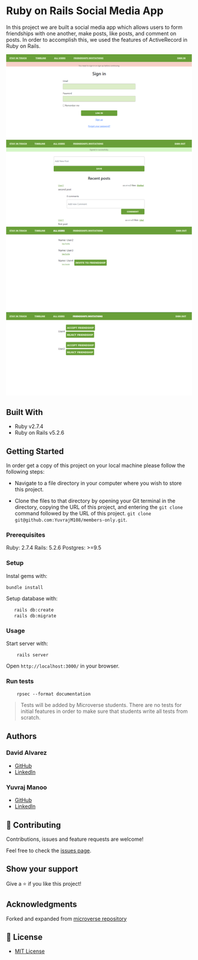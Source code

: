 # Ruby on Rails Social Media App

In this project we are built a social media app which allows users to form friendships with one another, make posts, like posts, and comment on posts. In order to accomplish this, we used the features of ActiveRecord in Ruby on Rails.

![Sign In Form](./docs/app-screenshot-1.png)
![Timeline](./docs/app-screenshot-2.png)
![Users Page](./docs/app-screenshot-3.png)
![Friendship Invitations](./docs/app-screenshot-4.png)

## Built With

- Ruby v2.7.4
- Ruby on Rails v5.2.6

## Getting Started

In order get a copy of this project on your local machine please follow the following steps:

- Navigate to a file directory in your computer where you wish to store this project.

- Clone the files to that directory by opening your Git terminal in the directory, copying the URL of this project, and entering the ```git clone``` command followed by the URL of this project. ```git clone git@github.com:YuvrajM108/members-only.git```.

### Prerequisites

Ruby: 2.7.4
Rails: 5.2.6
Postgres: >=9.5

### Setup

Instal gems with:

```
bundle install
```

Setup database with:

```
   rails db:create
   rails db:migrate
```

### Usage

Start server with:

```
    rails server
```

Open `http://localhost:3000/` in your browser.

### Run tests

```
    rpsec --format documentation
```

> Tests will be added by Microverse students. There are no tests for initial features in order to make sure that students write all tests from scratch.

## Authors

### David Alvarez
- [GitHub](https://github.com/petumazo/)
- [LinkedIn](https://www.linkedin.com/in/davidalvarezmazzo/)

### Yuvraj Manoo
- [GitHub](https://github.com/YuvrajM108/)
- [LinkedIn](https://www.linkedin.com/in/yuvraj-manoo/)

## 🤝 Contributing

Contributions, issues and feature requests are welcome!

Feel free to check the [issues page](https://github.com/petumazo/ror-social-scaffold/issues).

## Show your support

Give a ⭐️ if you like this project!

## Acknowledgments

Forked and expanded from [microverse repository](https://github.com/microverseinc/ror-social-scaffold)

## 📝 License

- [MIT License](https://github.com/git/git-scm.com/blob/main/MIT-LICENSE.txt)

